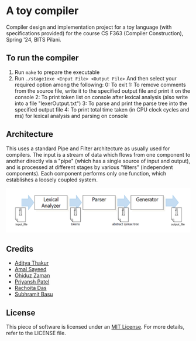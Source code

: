 # A toy compiler
Compiler design and implementation project for a toy language (with specifications provided) for the course CS F363 (Compiler Construction), Spring '24, BITS Pilani.
## To run the compiler
1. Run ````make```` to prepare the executable
2. Run ````./stage1exe <Input File> <Output File>````
And then select your required option among the following:
 0: To exit
 1: To remove comments from the source file, write it to the specified output file and print it on the console
 2: To print token list on console after lexical analysis (also write into a file "lexerOutput.txt")
 3: To parse and print the parse tree into the specified output file
 4: To print total time taken (in CPU clock cycles and ms) for lexical analysis and parsing on console

## Architecture
This uses a standard Pipe and Filter architecture as usually used for compilers. The input is a stream of data which flows from one component to another directly via a "pipe" (which has a single source of input and output), and is processed at different stages by various "filters" (independent components). Each component performs only one function, which establishes a loosely coupled system.

![Screenshot](architecture.png)
## Credits
- [Aditya Thakur](https://github.com/cry0genic)
- [Amal Sayeed](https://github.com/amal-sayeed)
- [Ohiduz Zaman](https://github.com/Ohiduz)
- [Priyansh Patel](https://github.com/PriyanshPatelBits)
- [Rachoita Das](https://github.com/Rachoita-Das)
- [Subhramit Basu](https://github.com/subhramit)
## License
This piece of software is licensed under an [MIT License](https://opensource.org/licenses/MIT).  For more details, refer to the LICENSE file.
